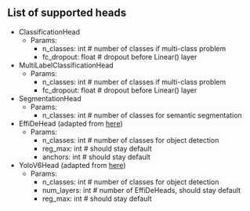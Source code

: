 ## List of supported heads
- ClassificationHead
  - Params:
    - n_classes: int # number of classes if multi-class problem
    - fc_dropout: float # dropout before Linear() layer
- MultiLabelClassificationHead
  - Params:
    - n_classes: int # number of classes if multi-class problem
    - fc_dropout: float # dropout before Linear() layer
- SegmentationHead
  - Params:
    - n_classes: int # number of classes for semantic segmentation
- EffiDeHead (adapted from [here](https://github.com/meituan/YOLOv6/blob/725913050e15a31cd091dfd7795a1891b0524d35/yolov6/models/effidehead.py))
  - Params:
    - n_classes: int # number of classes for object detection
    - reg_max: int # should stay default
    - anchors: int # should stay default
- YoloV6Head (adapted from [here](https://github.com/meituan/YOLOv6/blob/725913050e15a31cd091dfd7795a1891b0524d35/yolov6/models/effidehead.py))
  - Params:
    - n_classes: int # number of classes for object detection
    - num_layers: int # number of EffiDeHeads, should stay default
    - reg_max: int # should stay default
